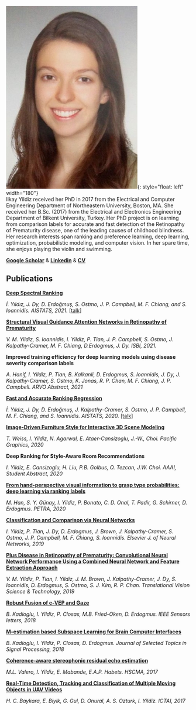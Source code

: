 ![image](ilkayyildiz.jpg){: style="float: left" width="180"}   <br />   Ilkay Yildiz received her PhD in 2017 from the Electrical and Computer Engineering Department of Northeastern University, Boston, MA. She received her B.Sc. (2017) from the Electrical and Electronics Engineering Department of Bilkent University, Turkey. Her PhD project is on learning from comparison labels for accurate and fast detection of the Retinopathy of Prematurity disease, one of the leading causes of childhood blindness. Her research interests span ranking and preference learning, deep learning, optimization, probabilistic modeling, and computer vision. In her spare time, she enjoys playing the violin and swimming.

[**Google Scholar**](https://scholar.google.com/citations?user=rXGU5mYAAAAJ&hl=en) & [**Linkedin**](https://www.linkedin.com/in/ilkay-y%C4%B1ld%C4%B1z/)  & <a href="Yildiz_CV_after_PhD.pdf">**CV**</a>

## Publications

[**Deep Spectral Ranking**](http://proceedings.mlr.press/v130/yildiz21a/yildiz21a.pdf)

*İ. Yıldız, J. Dy, D. Erdoğmuş, S. Ostmo, J. P. Campbell, M. F. Chiang, and S. Ioannidis. AISTATS, 2021.* [\[talk\]](https://www.youtube.com/watch?v=GZKGAlvvUGw)


[**Structural Visual Guidance Attention Networks in Retinopathy of Prematurity**]()

*V. M. Yildiz, S. Ioannidis, I. Yildiz, P. Tian, J. P. Campbell, S. Ostmo, J. Kalpathy-Cramer, M. F. Chiang, D.Erdogmus, J. Dy. ISBI, 2021.* 


**Improved training efficiency for deep learning models using disease severity comparison labels**

*A. Hanif, I. Yildiz, P. Tian, B. Kalkanli, D. Erdogmus, S. Ioannidis, J. Dy, J. Kalpathy-Cramer, S. Ostmo, K. Jonas, R. P. Chan, M. F. Chiang, J. P. Campbell. ARVO Abstract, 2021*


[**Fast and Accurate Ranking Regression**](https://ece.northeastern.edu/fac-ece/ioannidis/static/pdf/2020/C_YildizI_SpectralRanking_AISTATS_2020.pdf)

*İ. Yıldız, J. Dy, D. Erdoğmuş, J. Kalpathy-Cramer, S. Ostmo, J. P. Campbell, M. F. Chiang, and S. Ioannidis. AISTATS, 2020.* [\[talk\]](https://slideslive.com/38929956/fast-and-accurate-ranking-regression)


[**Image-Driven Furniture Style for Interactive 3D Scene Modeling**](https://onlinelibrary.wiley.com/doi/abs/10.1111/cgf.14126)

*T. Weiss, I. Yildiz, N. Agarwal, E. Ataer-Cansizoglu, J.-W., Choi. Pacific Graphics, 2020*


**Deep Ranking for Style-Aware Room Recommendations**

*I. Yildiz, E. Cansizoglu, H. Liu, P.B. Golbus, O. Tezcan, J.W. Choi. AAAI, Student Abstract, 2020*


[**From hand-perspective visual information to grasp type probabilities: deep learning via ranking labels**](https://dl.acm.org/doi/abs/10.1145/3316782.3316794)

*M. Han, S. Y. Günay, I. Yildiz, P. Bonato, C. D. Onal, T. Padir, G. Schirner, D. Erdogmus. PETRA, 2020*


[**Classification and Comparison via Neural Networks**](https://www.sciencedirect.com/science/article/abs/pii/S0893608019301777)

*I. Yildiz, P. Tian, J. Dy, D. Erdogmus, J. Brown, J. Kalpathy-Cramer, S. Ostmo, J. P. Campbell, M. F. Chiang, S. Ioannidis. Elsevier J. of Neural Networks, 2019*


[**Plus Disease in Retinopathy of Prematurity: Convolutional Neural Network Performance Using a Combined Neural Network and Feature Extraction Approach**](https://tvst.arvojournals.org/article.aspx?articleid=2761572)

*V. M. Yildiz, P. Tian, I. Yildiz, J. M. Brown, J. Kalpathy-Cramer, J. Dy, S. Ioannidis, D. Erdogmus, S. Ostmo, S. J. Kim, R. P. Chan. Translational Vision Science & Technology, 2019*


[**Robust Fusion of c-VEP and Gaze**](https://ieeexplore.ieee.org/abstract/document/8515115)

*B. Kadioglu, I. Yildiz, P. Closas, M.B. Fried-Oken, D. Erdogmus. IEEE Sensors letters, 2018*


[**M-estimation based Subspace Learning for Brain Computer Interfaces**](https://ieeexplore.ieee.org/abstract/document/8471173)

*B. Kadioglu, I. Yildiz, P. Closas, D. Erdogmus. Journal of Selected Topics in Signal Processing, 2018*


[**Coherence-aware stereophonic residual echo estimation**](https://ieeexplore.ieee.org/abstract/document/7895585)

*M.L. Valero, I. Yildiz, E. Mabande, E.A.P. Habets. HSCMA, 2017*


[**Real-Time Detection, Tracking and Classification of Multiple Moving Objects in UAV Videos**](https://ieeexplore.ieee.org/abstract/document/8372048)

*H. C. Baykara, E. Biyik, G. Gul, D. Onural, A. S. Ozturk, I. Yildiz. ICTAI, 2017*



